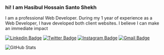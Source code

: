 <h3>hi! I am Hasibul Hossain Santo Shekh</h3>
<p>I am a professional Web Developer. During my 1 year of experience as a Web Developer, I have developed both client websites. I believe I can make an immediate impact</p>

[![Linkedin Badge](https://img.shields.io/badge/-hasib_shekh-blue?style=flat&logo=Linkedin&logoColor=white&link=https://www.linkedin.com/in/hasibshekh/)](https://www.linkedin.com/in/hasibshekh/)
[![Twitter Badge](https://img.shields.io/badge/-hasib_shekh-1ca0f1?style=flat&labelColor=1ca0f1&logo=twitter&logoColor=white&link=https://twitter.com/HasibShekh4)](https://twitter.com/HasibShekh4)
[![Instagram Badge](https://img.shields.io/badge/-@hasib_shekh-purple?style=flat&logo=instagram&logoColor=white&link=https://www.instagram.com/hasibsheikh2130/)](https://www.instagram.com/hasibsheikh2130/)
[![Gmail Badge](https://img.shields.io/badge/-hasib_shekh-c14438?style=flat&logo=Gmail&logoColor=white&link=mailto:hasib2130@gmail.com)](mailto:hasib2130@gmail.com)


<p><img src="https://github-readme-stats.vercel.app/api?username=sheikhhasib&amp;show_icons=true" alt="GitHub Stats"></p>
<!--
**sheikhhasib/sheikhhasib** is a ✨ _special_ ✨ repository because its `README.md` (this file) appears on your GitHub profile.

Here are some ideas to get you started:

- 🔭 I’m currently working on ...
- 🌱 I’m currently learning ...
- 👯 I’m looking to collaborate on ...
- 🤔 I’m looking for help with ...
- 💬 Ask me about ...
- 📫 How to reach me: ...
- 😄 Pronouns: ...
- ⚡ Fun fact: ...
-->
